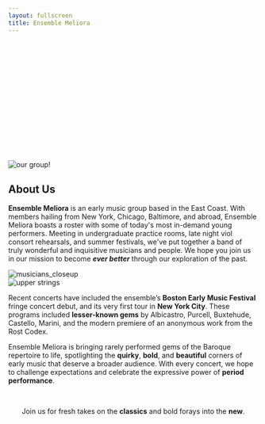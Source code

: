 ```yaml
---
layout: fullscreen
title: Ensemble Meliora
---
```


<div style="height: 15rem;"></div>

<img src="{{ site.baseurl }}/assets/img/mei_photoshoot/ensemblemeliora-087_HR.jpeg" alt="our group!" class="full-banner">

## About Us

<div class="text-image-row">
  <div class="text-column">
    <p>
    <strong>Ensemble Meliora</strong> is an early music group based in the East Coast. With members hailing from New York, Chicago, Baltimore, and abroad, Ensemble Meliora boasts a roster with some of today's most in-demand young performers. Meeting in undergraduate practice rooms, late night viol consort rehearsals, and summer festivals, we've put together a band of truly wonderful and inquisitive musicians and people. We hope you join us in our mission to become <strong><em>ever better</em></strong> through our exploration of the past.
    </p>
  </div>
  <div class="image-column">
    <img src="{{ site.baseurl }}/assets/img/mei_photoshoot/ensemblemeliora-071.jpg" alt="musicians_closeup" />
  </div>
</div>

<div class="text-image-row">
  <div class="image-column">
    <img src="{{ site.baseurl }}/assets/img/mei_photoshoot/ensemblemeliora-091.jpg" alt="upper strings" />
  </div>
  <div class="text-column">
    <p>
Recent concerts have included the ensemble’s <strong>Boston Early Music Festival</strong> fringe concert debut, and its very first tour in <strong>New York City</strong>. These programs included <strong>lesser-known gems</strong> by Albicastro, Purcell, Buxtehude, Castello, Marini, and the modern premiere of an anonymous work from the Rost Codex. 
    </p>
    <p>
  Ensemble Meliora is bringing rarely performed gems of the Baroque repertoire to life, spotlighting the <strong>quirky</strong>, <strong>bold</strong>, and <strong>beautiful</strong> corners of early music that deserve a broader audience. With every concert, we hope to challenge expectations and celebrate the expressive power of <strong>period performance</strong>.
    </p>
  </div>
</div>
<br>
<p style="text-align: center;">Join us for fresh takes on the <strong>classics</strong> and bold forays into the <strong>new</strong>.</p>
<br>



